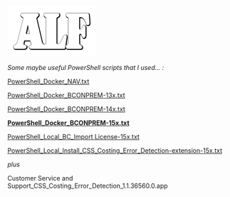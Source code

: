 ![](media/ALFlogo.png)

*Some maybe useful PowerShell scripts that I used... :*

[PowerShell_Docker_NAV.txt](https://github.com/finn777/ALF_Scripts/blob/master/PowerShell_Docker_NAV.txt)

[PowerShell_Docker_BCONPREM-13x.txt](https://github.com/finn777/ALF_Scripts/blob/master/PowerShell_Docker_BCONPREM-13x.txt)

[PowerShell_Docker_BCONPREM-14x.txt](https://github.com/finn777/ALF_Scripts/blob/master/PowerShell_Docker_BCONPREM-14x.txt)

[**PowerShell_Docker_BCONPREM-15x.txt**](https://github.com/finn777/ALF_Scripts/blob/master/PowerShell_Docker_BCONPREM-15x.txt)

[PowerShell_Local_BC_Import License-15x.txt](https://github.com/finn777/ALF_Scripts/blob/master/PowerShell_Local_BC_Import%20License-15x.txt)

[PowerShell_Local_Install_CSS_Costing_Error_Detection-extension-15x.txt](https://github.com/finn777/ALF_Scripts/blob/master/PowerShell_Local_Install_CSS_Costing_Error_Detection-extension-15x.txt)

*plus*

Customer Service and Support_CSS_Costing_Error_Detection_1.1.36560.0.app

